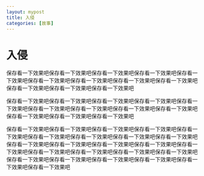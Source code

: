 ```yaml
---
layout: mypost
title: 入侵
categories: [故事]
---
```


#	入侵

保存看一下效果吧保存看一下效果吧保存看一下效果吧保存看一下效果吧保存看一下效果吧保存看一下效果吧保存看一下效果吧保存看一下效果吧保存看一下效果吧保存看一下效果吧保存看一下效果吧保存看一下效果吧

保存看一下效果吧保存看一下效果吧保存看一下效果吧保存看一下效果吧保存看一下效果吧保存看一下效果吧保存看一下效果吧保存看一下效果吧保存看一下效果吧保存看一下效果吧保存看一下效果吧保存看一下效果吧

保存看一下效果吧保存看一下效果吧保存看一下效果吧保存看一下效果吧保存看一下效果吧保存看一下效果吧保存看一下效果吧保存看一下效果吧保存看一下效果吧保存看一下效果吧保存看一下效果吧保存看一下效果吧保存看一下效果吧保存看一下效果吧保存看一下效果吧保存看一下效果吧保存看一下效果吧保存看一下效果吧保存看一下效果吧保存看一下效果吧保存看一下效果吧保存看一下效果吧保存看一下效果吧保存看一下效果吧










